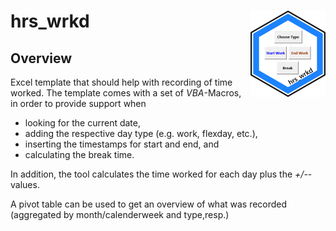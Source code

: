 
hrs_wrkd <img src="figures/hrs_wrkd_logo_hex.png" align="right" />
========================================================================

Overview
--------

Excel template that should help with recording of time worked.
The template comes with a set of _VBA_-Macros, in order to provide support when
- looking for the current date, 
- adding the respective day type (e.g. work, flexday, etc.),
- inserting the timestamps for start and end, and
- calculating the break time.

In addition, the tool calculates the time worked for each day plus the _+/-_-values.

A pivot table can be used to get an overview of what was recorded (aggregated by month/calenderweek and type,resp.)

